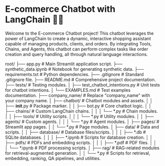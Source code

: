 # E-commerce Chatbot with LangChain 🤖🛒

Welcome to the E-commerce Chatbot project! This chatbot leverages the power of LangChain to create a dynamic, interactive shopping assistant capable of managing products, clients, and orders. By integrating Tools, Chains, and Agents, this chatbot can perform complex tasks like order creation and query handling, all through natural language interactions.

root/
├── app.py                # Main Streamlit application script.
├── synthetic_data.ipynb  # Notebook for generating synthetic data.
├── requirements.txt      # Python dependencies.
├── .gitignore            # Standard .gitignore file.
├── README.md             # Comprehensive project documentation.
├── tests/                # Testing modules.
│   ├── test_chatbot_intentions.py  # Unit tests for chatbot intentions.
│   └── EXAMPLES.md       # Test examples documentation.
├── company_name/         # Replace "company_name" with your company name.
│   ├── chatbot/          # Chatbot modules and assets.
│   │   ├── __init__.py   # Package marker.
│   │   ├── bot.py        # Core chatbot logic.
│   │   ├── chains/       # Custom LangChain chains.
│   │   │   └── *.py      # Chain modules.
│   │   ├── tools/        # Utility scripts.
│   │   │   └── *.py      # Utility modules.
│   │   ├── agents/       # Custom agents.
│   │   │   └── *.py      # Agent modules.
│   ├── pages/            # Streamlit app pages.
│   │   └── *.py          # Page modules.
│   ├── data/             # Data and scripts.
│   │   ├── database/     # Database files/scripts.
│   │   │   ├── *.db      # SQLite databases.
│   │   │   ├── *.ipynb   # Scripts for database creation.
│   │   ├── pdfs/         # PDFs and embedding scripts.
│   │   │   ├── *.pdf     # PDF files.
│   │   │   └── *.ipynb   # PDF processing scripts.
│   ├── rag/              # RAG-related modules for retrieval-augmented generation.
│   │   └── *.py          # Scripts for retrieval, embedding, ranking, QA pipelines, and utilities.
